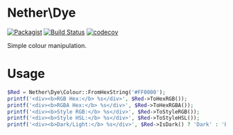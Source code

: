 # Nether\Dye

[![Packagist](https://img.shields.io/packagist/v/netherphp/dye.svg?style=for-the-badge)](https://packagist.org/packages/netherphp/dye)
[![Build Status](https://img.shields.io/github/actions/workflow/status/netherphp/dye/phpunit.yml?style=for-the-badge)](https://github.com/netherphp/dye/actions)
[![codecov](https://img.shields.io/codecov/c/gh/netherphp/dye?style=for-the-badge&token=VQC48XNBS2)](https://codecov.io/gh/netherphp/dye)

Simple colour manipulation.

# Usage

```php
$Red = Nether\Dye\Colour::FromHexString('#FF0000');
printf('<div><b>RGB Hex:</b> %s</div>', $Red->ToHexRGB());
printf('<div><b>RGBA Hex:</b> %s</div>', $Red->ToHexRGBA());
printf('<div><b>Style RGB:</b> %s</div>', $Red->ToStyleRGB());
printf('<div><b>Style HSL:</b> %s</div>', $Red->ToStyleHSL());
printf('<div><b>Dark/Light:</b> %s</div>', $Red->IsDark() ? 'Dark' : 'Bright');
```
